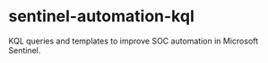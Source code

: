 # sentinel-automation-kql
KQL queries and templates to improve SOC automation in Microsoft Sentinel.
